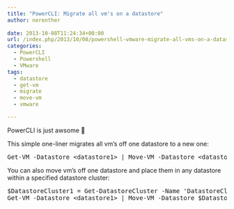 ```yaml
---
title: "PowerCLI: Migrate all vm's on a datastore"
author: nerenther
 
date: 2013-10-08T11:24:34+00:00
url: /index.php/2013/10/08/powershell-vmware-migrate-all-vms-on-a-datastore/
categories:
  - PowerCLI
  - Powershell
  - VMware
tags:
  - datastore
  - get-vm
  - migrate
  - move-vm
  - vmware

---
```

PowerCLI is just awsome 🙂

This simple one-liner migrates all vm&#8217;s off one datastore to a new one:

<pre>Get-VM -Datastore &lt;datastore1&gt; | Move-VM -Datastore &lt;datastore2&gt;</pre>

You can also move vm&#8217;s off one datastore and place them in any datastore within a specified datastore cluster:

<pre>$DatastoreCluster1 = Get-DatastoreCluster -Name 'DatastoreCluster1'
Get-VM -Datastore &lt;datastore1&gt; | Move-VM -Datastore $DatastoreCluster1</pre>